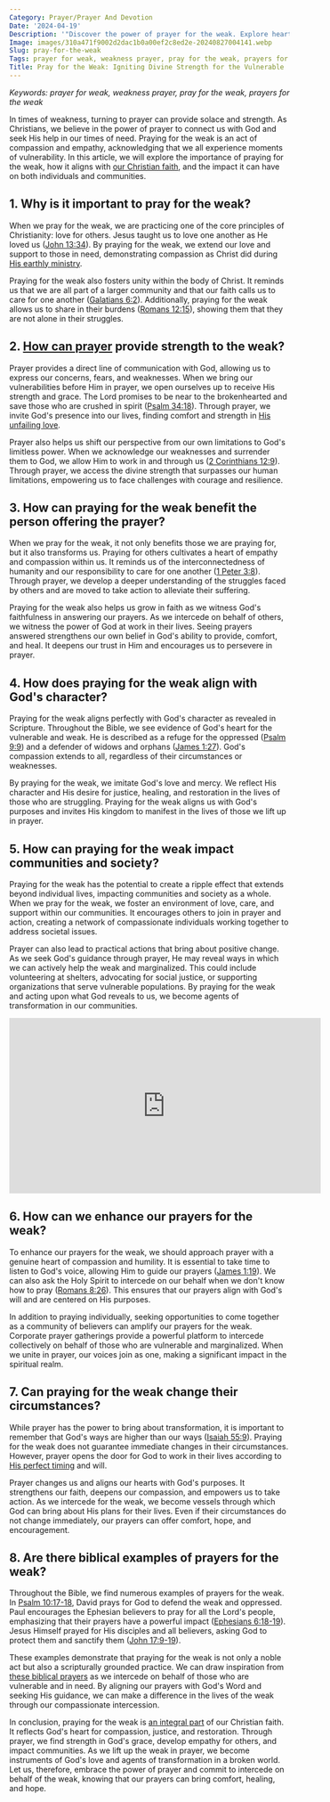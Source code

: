 ```yaml
---
Category: Prayer/Prayer And Devotion
Date: '2024-04-19'
Description: '"Discover the power of prayer for the weak. Explore heartfelt prayers and find solace in seeking divine intervention for those facing physical, emotional, or spiritual weakness. Pray for strength, healing, and guidance for the vulnerable."'
Image: images/310a471f9002d2dac1b0a00ef2c8ed2e-20240827004141.webp
Slug: pray-for-the-weak
Tags: prayer for weak, weakness prayer, pray for the weak, prayers for the weak
Title: Pray for the Weak: Igniting Divine Strength for the Vulnerable
---
```


*Keywords: prayer for weak, weakness prayer, pray for the weak, prayers for the weak*

In times of weakness, turning to prayer can provide solace and strength. As Christians, we believe in the power of prayer to connect us with God and seek His help in our times of need. Praying for the weak is an act of compassion and empathy, acknowledging that we all experience moments of vulnerability. In this article, we will explore the importance of praying for the weak, how it aligns with [our Christian faith](/modesty-and-dress), and the impact it can have on both individuals and communities.

## **1. Why is it important to pray for the weak?**

When we pray for the weak, we are practicing one of the core principles of Christianity: love for others. Jesus taught us to love one another as He loved us ([John 13:34](https://www.bibleref.com/John/13/John-13-34.html)). By praying for the weak, we extend our love and support to those in need, demonstrating compassion as Christ did during [His earthly ministry](/exploring-the-sacred-sites-of-bethany-and-jerusalem-a-christian-pilgrimage-guide).

Praying for the weak also fosters unity within the body of Christ. It reminds us that we are all part of a larger community and that our faith calls us to care for one another ([Galatians 6:2](https://www.bibleref.com/Galatians/6/Galatians-6-2.html)). Additionally, praying for the weak allows us to share in their burdens ([Romans 12:15](https://www.bibleref.com/Romans/12/Romans-12-15.html)), showing them that they are not alone in their struggles.

## **2. [How can prayer](/prayer-of-hopelessness) provide strength to the weak?**

Prayer provides a direct line of communication with God, allowing us to express our concerns, fears, and weaknesses. When we bring our vulnerabilities before Him in prayer, we open ourselves up to receive His strength and grace. The Lord promises to be near to the brokenhearted and save those who are crushed in spirit ([Psalm 34:18](https://www.bibleref.com/Psalm/34/Psalm-34-18.html)). Through prayer, we invite God's presence into our lives, finding comfort and strength in [His unfailing love](/discover-the-shortest-chapter-in-the-bible-a-hidden-gem-for-christian-readers).

Prayer also helps us shift our perspective from our own limitations to God's limitless power. When we acknowledge our weaknesses and surrender them to God, we allow Him to work in and through us ([2 Corinthians 12:9](https://www.bibleref.com/2-Corinthians/12/2-Corinthians-12-9.html)). Through prayer, we access the divine strength that surpasses our human limitations, empowering us to face challenges with courage and resilience.

## **3. How can praying for the weak benefit the person offering the prayer?**

When we pray for the weak, it not only benefits those we are praying for, but it also transforms us. Praying for others cultivates a heart of empathy and compassion within us. It reminds us of the interconnectedness of humanity and our responsibility to care for one another ([1 Peter 3:8](https://www.bibleref.com/1-Peter/3/1-Peter-3-8.html)). Through prayer, we develop a deeper understanding of the struggles faced by others and are moved to take action to alleviate their suffering.

Praying for the weak also helps us grow in faith as we witness God's faithfulness in answering our prayers. As we intercede on behalf of others, we witness the power of God at work in their lives. Seeing prayers answered strengthens our own belief in God's ability to provide, comfort, and heal. It deepens our trust in Him and encourages us to persevere in prayer.

## **4. How does praying for the weak align with God's character?**

Praying for the weak aligns perfectly with God's character as revealed in Scripture. Throughout the Bible, we see evidence of God's heart for the vulnerable and weak. He is described as a refuge for the oppressed ([Psalm 9:9](https://www.bibleref.com/Psalm/9/Psalm-9-9.html)) and a defender of widows and orphans ([James 1:27](https://www.bibleref.com/James/1/James-1-27.html)). God's compassion extends to all, regardless of their circumstances or weaknesses.

By praying for the weak, we imitate God's love and mercy. We reflect His character and His desire for justice, healing, and restoration in the lives of those who are struggling. Praying for the weak aligns us with God's purposes and invites His kingdom to manifest in the lives of those we lift up in prayer.

## **5. How can praying for the weak impact communities and society?**

Praying for the weak has the potential to create a ripple effect that extends beyond individual lives, impacting communities and society as a whole. When we pray for the weak, we foster an environment of love, care, and support within our communities. It encourages others to join in prayer and action, creating a network of compassionate individuals working together to address societal issues.

Prayer can also lead to practical actions that bring about positive change. As we seek God's guidance through prayer, He may reveal ways in which we can actively help the weak and marginalized. This could include volunteering at shelters, advocating for social justice, or supporting organizations that serve vulnerable populations. By praying for the weak and acting upon what God reveals to us, we become agents of transformation in our communities.


<iframe width="560" height="315" src="https://www.youtube.com/embed/fbuyEGXgz7k" frameborder="0" allow="autoplay; encrypted-media" allowfullscreen></iframe>


## **6. How can we enhance our prayers for the weak?**

To enhance our prayers for the weak, we should approach prayer with a genuine heart of compassion and humility. It is essential to take time to listen to God's voice, allowing Him to guide our prayers ([James 1:19](https://www.bibleref.com/James/1/James-1-19.html)). We can also ask the Holy Spirit to intercede on our behalf when we don't know how to pray ([Romans 8:26](https://www.bibleref.com/Romans/8/Romans-8-26.html)). This ensures that our prayers align with God's will and are centered on His purposes.

In addition to praying individually, seeking opportunities to come together as a community of believers can amplify our prayers for the weak. Corporate prayer gatherings provide a powerful platform to intercede collectively on behalf of those who are vulnerable and marginalized. When we unite in prayer, our voices join as one, making a significant impact in the spiritual realm.

## **7. Can praying for the weak change their circumstances?**

While prayer has the power to bring about transformation, it is important to remember that God's ways are higher than our ways ([Isaiah 55:9](https://www.bibleref.com/Isaiah/55/Isaiah-55-9.html)). Praying for the weak does not guarantee immediate changes in their circumstances. However, prayer opens the door for God to work in their lives according to [His perfect timing](/what-to-pray) and will.

Prayer changes us and aligns our hearts with God's purposes. It strengthens our faith, deepens our compassion, and empowers us to take action. As we intercede for the weak, we become vessels through which God can bring about His plans for their lives. Even if their circumstances do not change immediately, our prayers can offer comfort, hope, and encouragement.

## **8. Are there biblical examples of prayers for the weak?**

Throughout the Bible, we find numerous examples of prayers for the weak. In [Psalm 10:17-18](https://www.bibleref.com/Psalm/10/Psalm-10-17.html), David prays for God to defend the weak and oppressed. Paul encourages the Ephesian believers to pray for all the Lord's people, emphasizing that their prayers have a powerful impact ([Ephesians 6:18-19](https://www.bibleref.com/Ephesians/6/Ephesians-6-18.html)). Jesus Himself prayed for His disciples and all believers, asking God to protect them and sanctify them ([John 17:9-19](https://www.bibleref.com/John/17/John-17-9.html)).

These examples demonstrate that praying for the weak is not only a noble act but also a scripturally grounded practice. We can draw inspiration from [these biblical prayers](/prayers-for-healing-images-and-quotes) as we intercede on behalf of those who are vulnerable and in need. By aligning our prayers with God's Word and seeking His guidance, we can make a difference in the lives of the weak through our compassionate intercession.

In conclusion, praying for the weak is [an integral part](/praying-over-people) of our Christian faith. It reflects God's heart for compassion, justice, and restoration. Through prayer, we find strength in God's grace, develop empathy for others, and impact communities. As we lift up the weak in prayer, we become instruments of God's love and agents of transformation in a broken world. Let us, therefore, embrace the power of prayer and commit to intercede on behalf of the weak, knowing that our prayers can bring comfort, healing, and hope.